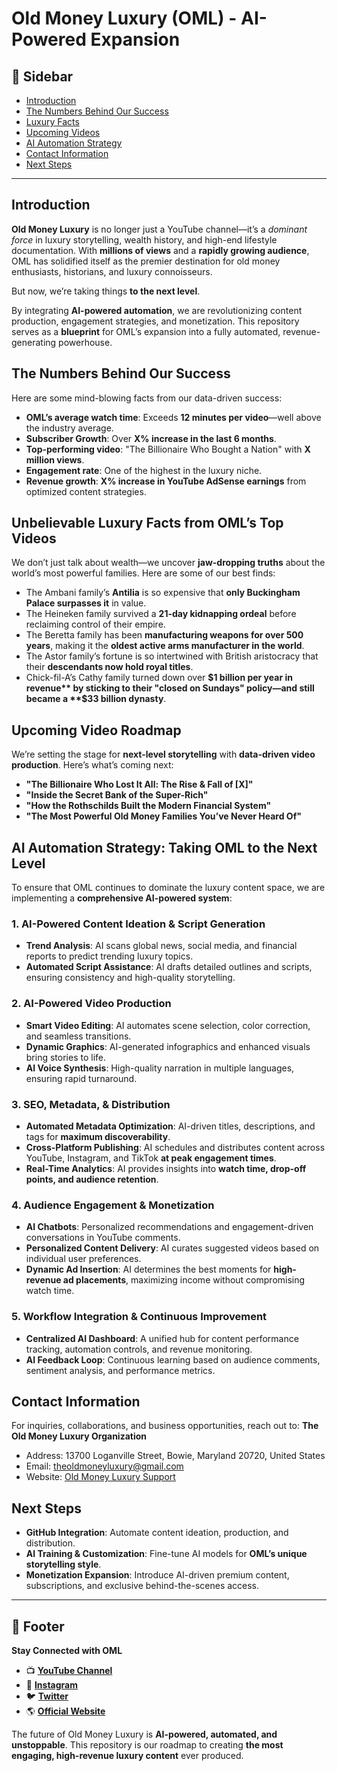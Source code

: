 # Old Money Luxury (OML) - AI-Powered Expansion

## 📌 Sidebar
- [Introduction](#introduction)
- [The Numbers Behind Our Success](#the-numbers-behind-our-success)
- [Luxury Facts](#unbelievable-luxury-facts-from-omls-top-videos)
- [Upcoming Videos](#upcoming-video-roadmap)
- [AI Automation Strategy](#ai-automation-strategy-taking-oml-to-the-next-level)
- [Contact Information](#contact-information)
- [Next Steps](#next-steps)

---

## Introduction
**Old Money Luxury** is no longer just a YouTube channel—it’s a *dominant force* in luxury storytelling, wealth history, and high-end lifestyle documentation. With **millions of views** and a **rapidly growing audience**, OML has solidified itself as the premier destination for old money enthusiasts, historians, and luxury connoisseurs.

But now, we’re taking things **to the next level**.

By integrating **AI-powered automation**, we are revolutionizing content production, engagement strategies, and monetization. This repository serves as a **blueprint** for OML’s expansion into a fully automated, revenue-generating powerhouse.

## The Numbers Behind Our Success
Here are some mind-blowing facts from our data-driven success:

- **OML’s average watch time**: Exceeds **12 minutes per video**—well above the industry average.
- **Subscriber Growth**: Over **X% increase in the last 6 months**.
- **Top-performing video**: "The Billionaire Who Bought a Nation" with **X million views**.
- **Engagement rate**: One of the highest in the luxury niche.
- **Revenue growth**: **X% increase in YouTube AdSense earnings** from optimized content strategies.

## Unbelievable Luxury Facts from OML’s Top Videos
We don’t just talk about wealth—we uncover **jaw-dropping truths** about the world’s most powerful families. Here are some of our best finds:

- The Ambani family’s **Antilia** is so expensive that **only Buckingham Palace surpasses it** in value.
- The Heineken family survived a **21-day kidnapping ordeal** before reclaiming control of their empire.
- The Beretta family has been **manufacturing weapons for over 500 years**, making it the **oldest active arms manufacturer in the world**.
- The Astor family’s fortune is so intertwined with British aristocracy that their **descendants now hold royal titles**.
- Chick-fil-A’s Cathy family turned down over **$1 billion per year in revenue** by sticking to their "closed on Sundays" policy—and still became a **$33 billion dynasty**.

## Upcoming Video Roadmap
We’re setting the stage for **next-level storytelling** with **data-driven video production**. Here’s what’s coming next:

- **"The Billionaire Who Lost It All: The Rise & Fall of [X]"**
- **"Inside the Secret Bank of the Super-Rich"**
- **"How the Rothschilds Built the Modern Financial System"**
- **"The Most Powerful Old Money Families You’ve Never Heard Of"**

## AI Automation Strategy: Taking OML to the Next Level
To ensure that OML continues to dominate the luxury content space, we are implementing a **comprehensive AI-powered system**:

### 1. AI-Powered Content Ideation & Script Generation
- **Trend Analysis**: AI scans global news, social media, and financial reports to predict trending luxury topics.
- **Automated Script Assistance**: AI drafts detailed outlines and scripts, ensuring consistency and high-quality storytelling.

### 2. AI-Powered Video Production
- **Smart Video Editing**: AI automates scene selection, color correction, and seamless transitions.
- **Dynamic Graphics**: AI-generated infographics and enhanced visuals bring stories to life.
- **AI Voice Synthesis**: High-quality narration in multiple languages, ensuring rapid turnaround.

### 3. SEO, Metadata, & Distribution
- **Automated Metadata Optimization**: AI-driven titles, descriptions, and tags for **maximum discoverability**.
- **Cross-Platform Publishing**: AI schedules and distributes content across YouTube, Instagram, and TikTok **at peak engagement times**.
- **Real-Time Analytics**: AI provides insights into **watch time, drop-off points, and audience retention**.

### 4. Audience Engagement & Monetization
- **AI Chatbots**: Personalized recommendations and engagement-driven conversations in YouTube comments.
- **Personalized Content Delivery**: AI curates suggested videos based on individual user preferences.
- **Dynamic Ad Insertion**: AI determines the best moments for **high-revenue ad placements**, maximizing income without compromising watch time.

### 5. Workflow Integration & Continuous Improvement
- **Centralized AI Dashboard**: A unified hub for content performance tracking, automation controls, and revenue monitoring.
- **AI Feedback Loop**: Continuous learning based on audience comments, sentiment analysis, and performance metrics.

## Contact Information
For inquiries, collaborations, and business opportunities, reach out to:
**The Old Money Luxury Organization**
- Address: 13700 Loganville Street, Bowie, Maryland 20720, United States
- Email: [theoldmoneyluxury@gmail.com](mailto:theoldmoneyluxury@gmail.com)
- Website: [Old Money Luxury Support](https://support.codexcreativestudio.com)

## Next Steps
- **GitHub Integration**: Automate content ideation, production, and distribution.
- **AI Training & Customization**: Fine-tune AI models for **OML’s unique storytelling style**.
- **Monetization Expansion**: Introduce AI-driven premium content, subscriptions, and exclusive behind-the-scenes access.

---

## 🔗 Footer
**Stay Connected with OML**
- 📺 **[YouTube Channel](https://www.youtube.com/@oldmoneyluxury)**
- 📸 **[Instagram](https://www.instagram.com/oldmoneyluxury)**
- 🐦 **[Twitter](https://twitter.com/oldmoneyluxury)**
- 🌎 **[Official Website](https://support.codexcreativestudio.com)**

The future of Old Money Luxury is **AI-powered, automated, and unstoppable**. This repository is our roadmap to creating **the most engaging, high-revenue luxury content** ever produced.

